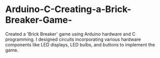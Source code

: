 # Arduino-C-Creating-a-Brick-Breaker-Game-
Created a 'Brick Breaker' game using Arduino hardware and C programming. I designed circuits incorporating various hardware components like LED displays, LED bulbs, and buttons to implement the game.
